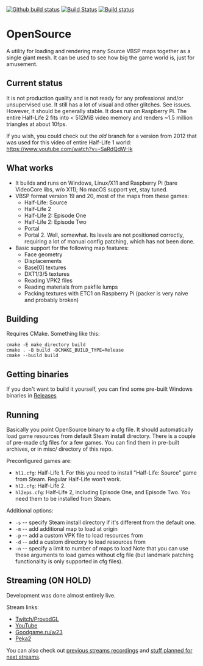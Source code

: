 [![Github build status](https://github.com/w23/OpenSource/actions/workflows/build.yml/badge.svg)](https://github.com/w23/OpenSource/actions/workflows/build.yml) [![Build Status](https://travis-ci.org/w23/OpenSource.png)](https://travis-ci.org/w23/OpenSource) [![Build status](https://ci.appveyor.com/api/projects/status/rgu44jqi1kt2jpw9?svg=true)](https://ci.appveyor.com/project/w23/opensource)

OpenSource
==========
A utility for loading and rendering many Source VBSP maps together as a single giant mesh. It can be used to see how big the game world is, just for amusement.

## Current status
It is not production quality and is not ready for any professional and/or unsupervised use. It still has a lot of visual and other glitches. See issues.
However, it should be generally stable. It does run on Raspberry Pi. The entire Half-Life 2 fits into < 512MiB video memory and renders ~1.5 million triangles at about 10fps.

If you wish, you could check out the *old* branch for a version from 2012 that was used for this video of entire Half-Life 1 world: https://www.youtube.com/watch?v=-SaRdQdW-Ik

## What works
- It builds and runs on Windows, Linux/X11 and Raspberry Pi (bare VideoCore libs, w/o X11); No macOS support yet, stay tuned.
- VBSP format version 19 and 20, most of the maps from these games:
  - Half-Life: Source
  - Half-Life 2
  - Half-Life 2: Episode One
  - Half-Life 2: Episode Two
  - Portal
  - Portal 2. Well, somewhat. Its levels are not positioned correctly, requiring a lot of manual config patching, which has not been done.
- Basic support for the following map features:
  - Face geometry
  - Displacements
  - Base[0] textures
  - DXT1/3/5 textures
  - Reading VPK2 files
  - Reading materials from pakfile lumps
  - Packing textures with ETC1 on Raspberry Pi (packer is very naive and probably broken)

## Building

Requires CMake. Something like this:
```
cmake -E make_directory build
cmake . -B build -DCMAKE_BUILD_TYPE=Release
cmake --build build
```

## Getting binaries
If you don't want to build it yourself, you can find some pre-built Windows binaries in [Releases](https://github.com/w23/OpenSource/releases)

## Running
Basically you point OpenSource binary to a cfg file. It should automatically load game resources from default Steam install directory.
There is a couple of pre-made cfg files for a few games. You can find them in pre-built archives, or in misc/ directory of this repo.

Preconfigured games are:
- `hl1.cfg`: Half-Life 1. For this you need to install "Half-Life: Source" game from Steam. Regular Half-Life won't work.
- `hl2.cfg`: Half-Life 2.
- `hl2eps.cfg`: Half-Life 2, including Episode One, and Episode Two. You need them to be installed from Steam.

Additional options:
- `-s` -- specify Steam install directory if it's different from the default one.
- `-m` -- add additional map to load at origin
- `-p` -- add a custom VPK file to load resources from
- `-d` -- add a custom directory to load resources from
- `-n` -- specify a limit to number of maps to load
Note that you can use these arguments to load games without cfg file (but landmark patching functionality is only supported in cfg files).

## Streaming (ON HOLD)
Development was done almost entirely live.

Stream links:
- [Twitch/ProvodGL](https://twitch.tv/provodgl)
- [YouTube](https://www.youtube.com/c/IvanAvdeev/live)
- [Goodgame.ru/w23](https://goodgame.ru/channel/w23/)
- [Peka2](http://peka2.tv/w23)

You can also check out [previous streams recordings](https://www.youtube.com/playlist?list=PLP0z1CQXyu5DjL_3-7lukQmKGYq2LhxKA) and [stuff planned for next streams](https://github.com/w23/OpenSource/projects/1).
